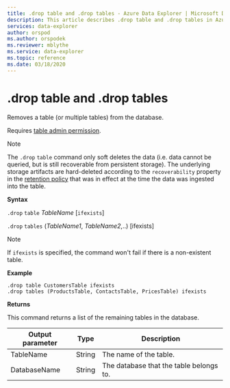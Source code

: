 ```yaml
---
title: .drop table and .drop tables - Azure Data Explorer | Microsoft Docs
description: This article describes .drop table and .drop tables in Azure Data Explorer.
services: data-explorer
author: orspod
ms.author: orspodek
ms.reviewer: mblythe
ms.service: data-explorer
ms.topic: reference
ms.date: 03/18/2020
---
```

# .drop table and .drop tables

Removes a table (or multiple tables) from the database.

Requires [table admin permission](../management/access-control/role-based-authorization.md).

> [!NOTE]
> The `.drop` `table` command only soft deletes the data (i.e. data cannot be queried,
but is still recoverable from persistent storage). The underlying storage artifacts are hard-deleted
according to the `recoverability` property in the [retention policy](../management/retentionpolicy.md)
that was in effect at the time the data was ingested into the table.

**Syntax**

`.drop` `table` *TableName* [`ifexists`]

`.drop` `tables` (*TableName1*, *TableName2*,..) [ifexists]

> [!NOTE]
> If `ifexists` is specified, the command won't fail if there is a non-existent table.

**Example**

```
.drop table CustomersTable ifexists
.drop tables (ProductsTable, ContactsTable, PricesTable) ifexists
```

**Returns**

This command returns a list of the remaining tables in the database. 

| Output parameter | Type   | Description                             |
|------------------|--------|-----------------------------------------|
| TableName        | String | The name of the table.                  |
| DatabaseName     | String | The database that the table belongs to. |